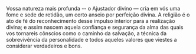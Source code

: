 ﻿Vossa natureza mais profunda -- o Ajustador divino — cria em vós uma fome e sede de retidão, um certo anseio por perfeição divina. A religião é o ato de fé do reconhecimento desse impulso interior para a realização divina; e assim nascem aquela confiança e segurança da alma das quais vos tornareis cônscios como o caminho da salvação, a técnica da sobrevivência da personalidade e todos aqueles valores que viestes a considerar verdadeiros e bons.